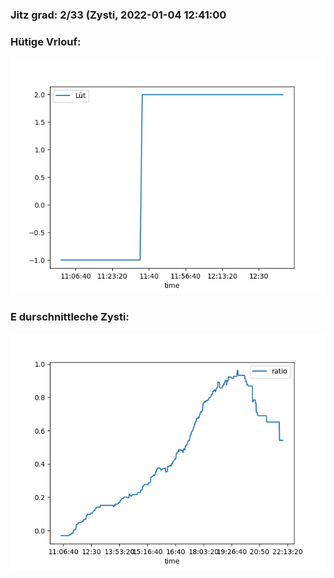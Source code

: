 ### Jitz grad: 2/33 (Zysti, 2022-01-04 12:41:00

### Hütige Vrlouf:
![Graph](Today.png)

### E durschnittleche Zysti:
![Graph](Zysti.png)